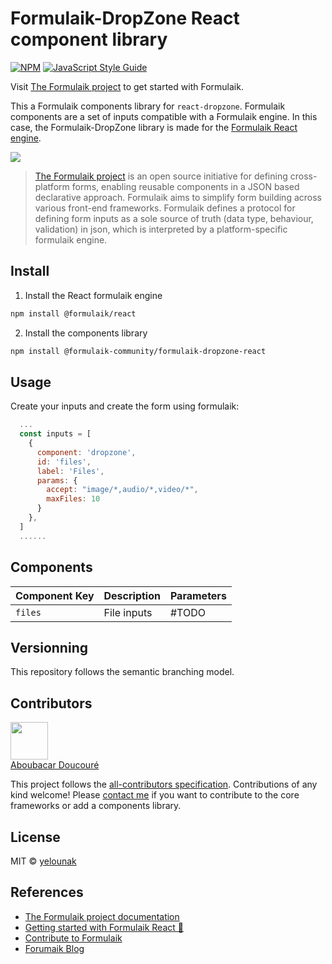 # Formulaik-DropZone React component library

[![NPM](https://img.shields.io/npm/v/@formulaik-community/formulaik-dropzone-react.svg)](https://www.npmjs.com/package/formulaik-dropzone-react) [![JavaScript Style Guide](https://img.shields.io/badge/code_style-standard-brightgreen.svg)](https://standardjs.com)

Visit [The Formulaik project](https://formulaik-core.github.io/documentation/) to get started with Formulaik.

This a Formulaik components library for `react-dropzone`.
Formulaik components are a set of inputs compatible with a Formulaik engine.
In this case, the Formulaik-DropZone library is made for the [Formulaik React engine](https://github.com/formulaik-core/react).

![](https://formulaik-core.github.io/documentation/img/icon_xs.svg)

> [The Formulaik project](https://formulaik-core.github.io/documentation/) is an open source initiative for defining cross-platform forms, enabling reusable components in a JSON based declarative approach. Formulaik aims to simplify form building across various front-end frameworks. Formulaik defines a protocol for defining form inputs as a sole source of truth (data type, behaviour, validation) in json, which is interpreted by a platform-specific formulaik engine.

## Install

1. Install the React formulaik engine

```bash
npm install @formulaik/react
```

2. Install the components library

```bash
npm install @formulaik-community/formulaik-dropzone-react
```

## Usage

Create your inputs and create the form using formulaik:

```jsx
  ...
  const inputs = [
    {
      component: 'dropzone',
      id: 'files',
      label: 'Files',
      params: {
        accept: "image/*,audio/*,video/*",
        maxFiles: 10
      }
    },
  ]
  ......
```

## Components

| Component Key     | Description              | Parameters |
| ------------------- | -------------------------- | ------------ |
| `files`           | File inputs               | #TODO      |

## Versionning

This repository follows the semantic branching model.

## Contributors
[<img src="https://github.com/adoucoure.png" width="60px;"/>
<br />
<sub>
<a href="https://github.com/adoucoure">Aboubacar Doucouré</a>
</sub>](https://adoucoure.com/formulaik)

This project follows the [all-contributors specification](https://github.com/all-contributors/all-contributors). Contributions of any kind welcome!
Please [contact me](https://adoucoure.com/contact) if you want to contribute to the core frameworks or add a components library.


## License

MIT © [yelounak](https://github.com/yelounak)

## References

- [The Formulaik project documentation](https://formulaik-core.github.io/documentation/)
- [Getting started with Formulaik React 🚀](https://formulaik-core.github.io/documentation/docs/next/gettingstarted/react/installation)
- [Contribute to Formulaik](https://formulaik-core.github.io/documentation/docs/next/contributing)
- [Forumaik Blog](https://adoucoure.com/formulaik)
